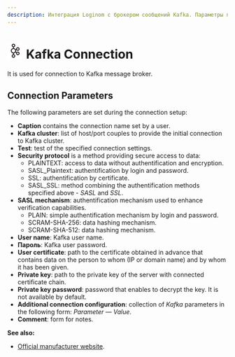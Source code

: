 ```yaml
---
description: Интеграция Loginom с брокером сообщений Kafka. Параметры подключения.
---
```

# ![ ](./../../../images/icons/common/data-sources/kafka_default.svg) Kafka Connection

It is used for connection to Kafka message broker.

## Connection Parameters

The following parameters are set during the connection setup:

* **Caption** contains the connection name set by a user.
* **Kafka cluster**: list of host/port couples to provide the initial connection to Kafka cluster.
* **Test**: test of the specified connection settings.
* **Security protocol** is a method providing secure access to data:
   * PLAINTEXT: access to data without authentification and encryption.
   * SASL_Plaintext: authentification by login and password.
   * SSL: authentification by certificate.
   * SASL_SSL: method combining the authentification methods specified above - *SASL* and *SSL*.
* **SASL mechanism**: authentification mechanism used to enhance verification capabilities.
   * PLAIN: simple authentification mechanism by login and password.
   * SCRAM-SHA-256: data hashing mechanism.
   * SCRAM-SHA-512: data hashing mechanism.
* **User name**: Kafka user name.
* **Пароль**: Kafka user password.
* **User certificate**: path to the certificate obtained in advance that contains data on the person to whom (IP or domain name) and by whom it has been given.
* **Private key**: path to the private key of the server with connected certificate chain.
* **Private key password**: password that enables to decrypt the key. It is not available by default.
* **Additional connection configuration**: collection of *Kafka* parameters in the following form: *Parameter — Value*.
* **Comment**: form for notes.

**See also:**
* [Official manufacturer website](https://kafka.apache.org/documentation/).